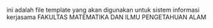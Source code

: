 ini adalah file template yang akan digunakan untuk sistem informasi kerjasama 
FAKULTAS MATEMATIKA DAN ILMU PENGETAHUAN ALAM

